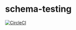 # schema-testing

[![CircleCI](https://circleci.com/gh/knutaa/schema-testing.svg?style=svg)](https://circleci.com/gh/knutaa/schema-testing)

